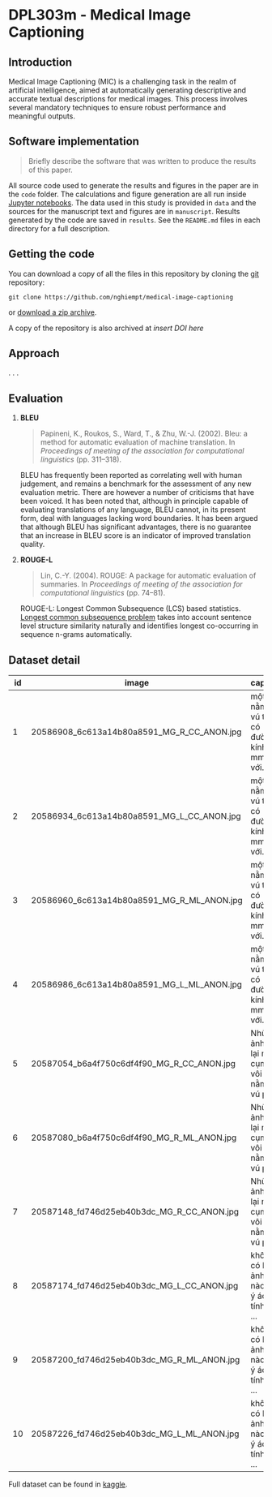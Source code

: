 # DPL303m - Medical Image Captioning

## Introduction

Medical Image Captioning (MIC) is a challenging task in the realm of artificial intelligence, aimed at automatically generating descriptive and accurate textual descriptions for medical images. This process involves several mandatory techniques to ensure robust performance and meaningful outputs.


## Software implementation

> Briefly describe the software that was written to produce the results of this
> paper.

All source code used to generate the results and figures in the paper are in
the `code` folder.
The calculations and figure generation are all run inside
[Jupyter notebooks](http://jupyter.org/).
The data used in this study is provided in `data` and the sources for the
manuscript text and figures are in `manuscript`.
Results generated by the code are saved in `results`.
See the `README.md` files in each directory for a full description.


## Getting the code

You can download a copy of all the files in this repository by cloning the
[git](https://git-scm.com/) repository:

    git clone https://github.com/nghiempt/medical-image-captioning

or [download a zip archive](https://github.com/nghiempt/medical-image-captioning/archive/refs/heads/main.zip).

A copy of the repository is also archived at *insert DOI here*


## Approach

. . .

## Evaluation

1. **BLEU**

   > Papineni, K., Roukos, S., Ward, T., & Zhu, W.-J. (2002). Bleu: a method for automatic evaluation of machine translation. In *Proceedings of meeting of the association for computational linguistics* (pp. 311–318). 

   BLEU has frequently been reported as correlating well with human judgement, and remains a benchmark for the assessment of any new evaluation metric. There are however a number of criticisms that have been voiced. It has been noted that, although in principle capable of evaluating translations of any language, BLEU cannot, in its present form, deal with languages lacking word boundaries. It has been argued that although BLEU has significant advantages, there is no guarantee that an increase in BLEU score is an indicator of improved translation quality.

2. **ROUGE-L**

   > Lin, C.-Y. (2004). ROUGE: A package for automatic evaluation of summaries. In *Proceedings of meeting of the association for computational linguistics* (pp. 74–81). 

   ROUGE-L: Longest Common Subsequence (LCS) based statistics. [Longest common subsequence problem](https://en.wikipedia.org/wiki/Longest_common_subsequence_problem) takes into account sentence level structure similarity naturally and identifies longest co-occurring in sequence n-grams automatically.


## Dataset detail
| id            | image | caption |
| ------------- | -------------  | ------------ |
| 1             | 20586908_6c613a14b80a8591_MG_R_CC_ANON.jpg | một nốt nằm ở vú trái có đường kính 25 mm, với... |
| 2             | 20586934_6c613a14b80a8591_MG_L_CC_ANON.jpg | một nốt nằm ở vú trái có đường kính 25 mm, với... |
| 3             | 20586960_6c613a14b80a8591_MG_R_ML_ANON.jpg | một nốt nằm ở vú trái có đường kính 25 mm, với... |
| 4             | 20586986_6c613a14b80a8591_MG_L_ML_ANON.jpg | một nốt nằm ở vú trái có đường kính 25 mm, với... |
| 5             | 20587054_b6a4f750c6df4f90_MG_R_CC_ANON.jpg | Nhũ ảnh ghi lại một cụm vi vôi hóa nằm ở vú ph... |
| 6             | 20587080_b6a4f750c6df4f90_MG_R_ML_ANON.jpg | Nhũ ảnh ghi lại một cụm vi vôi hóa nằm ở vú ph... |
| 7             | 20587148_fd746d25eb40b3dc_MG_R_CC_ANON.jpg | Nhũ ảnh ghi lại một cụm vi vôi hóa nằm ở vú ph... |
| 8             | 20587174_fd746d25eb40b3dc_MG_L_CC_ANON.jpg | không có hình ảnh nốt nào gợi ý ác tính, vôi ... |
| 9             | 20587200_fd746d25eb40b3dc_MG_R_ML_ANON.jpg | không có hình ảnh nốt nào gợi ý ác tính, vôi ... |
| 10            | 20587226_fd746d25eb40b3dc_MG_L_ML_ANON.jpg | không có hình ảnh nốt nào gợi ý ác tính, vôi ... |

Full dataset can be found in [kaggle](https://www.kaggle.com/datasets/nghiemthanhpham/inbreast).
